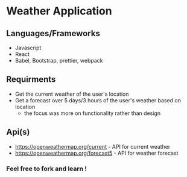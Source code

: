 # Weather Application

## Languages/Frameworks 
  * Javascript
  * React 
  * Babel, Bootstrap, prettier, webpack

## Requirments
  * Get the current weather of the user's location
  * Get a forecast over 5 days/3 hours of the user's weather based on location
      * the focus was more on functionality rather than design

## Api(s) 
  * https://openweathermap.org/current - API for current weather
  * https://openweathermap.org/forecast5 - API for weather forecast 
  
  
  ### Feel free to fork and learn ! 
